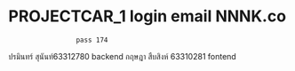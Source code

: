 # PROJECTCAR_1 login email NNNK.co
                     pass 174
                     
                     
                     
                     
                     
ปรมินทร์ สุนันท์63312780 backend 
กฤษฎา สืบสิงห์ 63310281 fontend
